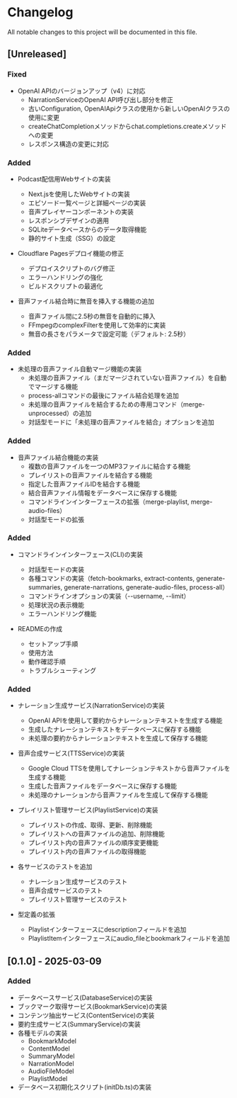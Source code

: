 # Changelog

All notable changes to this project will be documented in this file.

## [Unreleased]

### Fixed

- OpenAI APIのバージョンアップ（v4）に対応
  - NarrationServiceのOpenAI API呼び出し部分を修正
  - 古いConfiguration, OpenAIApiクラスの使用から新しいOpenAIクラスの使用に変更
  - createChatCompletionメソッドからchat.completions.createメソッドへの変更
  - レスポンス構造の変更に対応

### Added

- Podcast配信用Webサイトの実装
  - Next.jsを使用したWebサイトの実装
  - エピソード一覧ページと詳細ページの実装
  - 音声プレイヤーコンポーネントの実装
  - レスポンシブデザインの適用
  - SQLiteデータベースからのデータ取得機能
  - 静的サイト生成（SSG）の設定

- Cloudflare Pagesデプロイ機能の修正
  - デプロイスクリプトのバグ修正
  - エラーハンドリングの強化
  - ビルドスクリプトの最適化

- 音声ファイル結合時に無音を挿入する機能の追加
  - 音声ファイル間に2.5秒の無音を自動的に挿入
  - FFmpegのcomplexFilterを使用して効率的に実装
  - 無音の長さをパラメータで設定可能（デフォルト: 2.5秒）

### Added

- 未処理の音声ファイル自動マージ機能の実装
  - 未処理の音声ファイル（まだマージされていない音声ファイル）を自動でマージする機能
  - process-allコマンドの最後にファイル結合処理を追加
  - 未処理の音声ファイルを結合するための専用コマンド（merge-unprocessed）の追加
  - 対話型モードに「未処理の音声ファイルを結合」オプションを追加

### Added

- 音声ファイル結合機能の実装
  - 複数の音声ファイルを一つのMP3ファイルに結合する機能
  - プレイリストの音声ファイルを結合する機能
  - 指定した音声ファイルIDを結合する機能
  - 結合音声ファイル情報をデータベースに保存する機能
  - コマンドラインインターフェースの拡張（merge-playlist, merge-audio-files）
  - 対話型モードの拡張

### Added

- コマンドラインインターフェース(CLI)の実装
  - 対話型モードの実装
  - 各種コマンドの実装（fetch-bookmarks, extract-contents, generate-summaries, generate-narrations, generate-audio-files, process-all）
  - コマンドラインオプションの実装（--username, --limit）
  - 処理状況の表示機能
  - エラーハンドリング機能

- READMEの作成
  - セットアップ手順
  - 使用方法
  - 動作確認手順
  - トラブルシューティング

### Added

- ナレーション生成サービス(NarrationService)の実装
  - OpenAI APIを使用して要約からナレーションテキストを生成する機能
  - 生成したナレーションテキストをデータベースに保存する機能
  - 未処理の要約からナレーションテキストを生成して保存する機能

- 音声合成サービス(TTSService)の実装
  - Google Cloud TTSを使用してナレーションテキストから音声ファイルを生成する機能
  - 生成した音声ファイルをデータベースに保存する機能
  - 未処理のナレーションから音声ファイルを生成して保存する機能

- プレイリスト管理サービス(PlaylistService)の実装
  - プレイリストの作成、取得、更新、削除機能
  - プレイリストへの音声ファイルの追加、削除機能
  - プレイリスト内の音声ファイルの順序変更機能
  - プレイリスト内の音声ファイルの取得機能

- 各サービスのテストを追加
  - ナレーション生成サービスのテスト
  - 音声合成サービスのテスト
  - プレイリスト管理サービスのテスト

- 型定義の拡張
  - Playlistインターフェースにdescriptionフィールドを追加
  - PlaylistItemインターフェースにaudio_fileとbookmarkフィールドを追加

## [0.1.0] - 2025-03-09

### Added

- データベースサービス(DatabaseService)の実装
- ブックマーク取得サービス(BookmarkService)の実装
- コンテンツ抽出サービス(ContentService)の実装
- 要約生成サービス(SummaryService)の実装
- 各種モデルの実装
  - BookmarkModel
  - ContentModel
  - SummaryModel
  - NarrationModel
  - AudioFileModel
  - PlaylistModel
- データベース初期化スクリプト(initDb.ts)の実装
